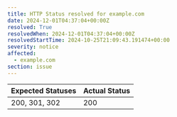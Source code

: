 ```yaml
---
title: HTTP Status resolved for example.com
date: 2024-12-01T04:37:04+00:00Z
resolved: True
resolvedWhen: 2024-12-01T04:37:04+00:00Z
resolvedStartTime: 2024-10-25T21:09:43.191474+00:00
severity: notice
affected:
  - example.com
section: issue
---
```


| Expected Statuses | Actual Status  |
|-------------------|----------------|
| 200, 301, 302 | 200 |
